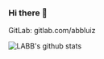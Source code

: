 ### Hi there 👋

GitLab: gitlab.com/abbluiz

![LABB's github stats](https://github-readme-stats.vercel.app/api?username=abbluiz&count_private=true)

